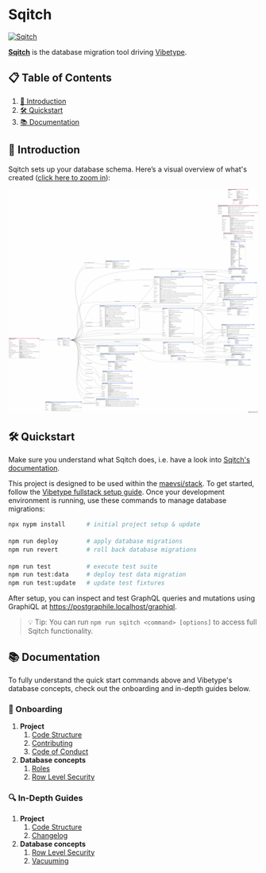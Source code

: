 # Sqitch

[<img src="https://sqitch.org/img/sqitch-logo.svg" alt="Sqitch" width="1000"/>](https://sqitch.org/)

**[Sqitch](https://sqitch.org/)** is the database migration tool driving [Vibetype](https://github.com/maevsi/vibetype).


## 📋 Table of Contents

1. [🚀 Introduction](#🚀-introduction)
2. [🛠️ Quickstart](#🛠️-quickstart)
3. [📚 Documentation](#📚-documentation)


## 🚀 Introduction

Sqitch sets up your database schema. Here’s a visual overview of what's created ([click here to zoom in](https://raw.githubusercontent.com/maevsi/sqitch/refs/heads/main/docs/resources/graph.png)):

[<img src="./docs/resources/graph.png" alt="Database Schema" width="1000"/>](./docs/resources/graph.png)


## 🛠️ Quickstart

Make sure you understand what Sqitch does, i.e. have a look into [Sqitch's documentation](https://sqitch.org/docs/).

This project is designed to be used within the [maevsi/stack](https://github.com/maevsi/stack).
To get started, follow the [Vibetype fullstack setup guide](https://github.com/maevsi/vibetype/blob/main/README.md#fullstack).
Once your development environment is running, use these commands to manage database migrations:

```sh
npx nypm install      # initial project setup & update

npm run deploy        # apply database migrations
npm run revert        # roll back database migrations

npm run test          # execute test suite
npm run test:data     # deploy test data migration
npm run test:update   # update test fixtures
```

After setup, you can inspect and test GraphQL queries and mutations using GraphiQL at https://postgraphile.localhost/graphiql.

> 💡 Tip: You can run `npm run sqitch <command> [options]` to access full Sqitch functionality.

<!-- TODO: Add a way to inspect the schema without launching the full maevsi/stack. -->

## 📚 Documentation

To fully understand the quick start commands above and Vibetype's database concepts, check out the onboarding and in-depth guides below.

### 🧭 Onboarding

1. **Project**
    1. [Code Structure](./docs/onboarding/project.md)
    1. [Contributing](./CONTRIBUTING.md)
    1. [Code of Conduct](./CODE_OF_CONDUCT.md)
1. **Database concepts**
    1. [Roles](./docs/onboarding/database/roles.md)
    1. [Row Level Security](./docs/onboarding/database/row_level_security.md)

### 🔍 In-Depth Guides

1. **Project**
    1. [Code Structure](./docs/advanced/project.md)
    1. [Changelog](./CHANGELOG.md)
1. **Database concepts**
    1. [Row Level Security](./docs/advanced/database/row_level_security.md)
    1. [Vacuuming](./docs/advanced/database/vacuum.md)
